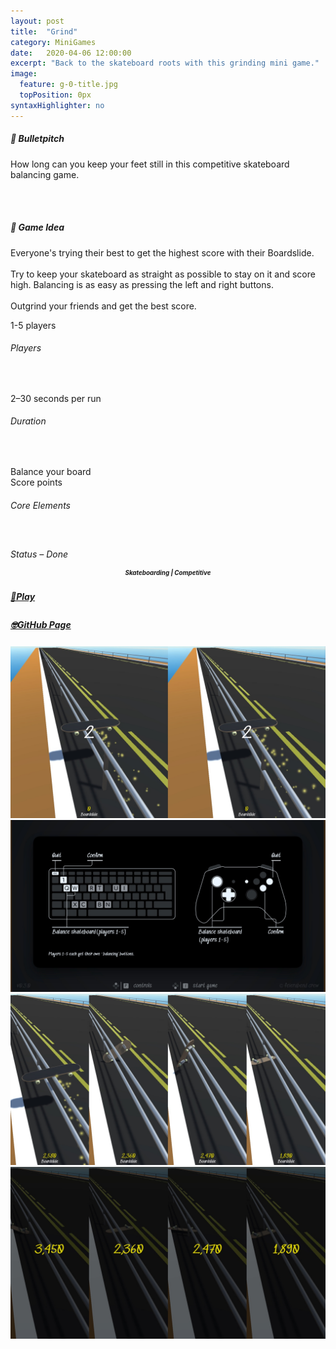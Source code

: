```yaml
---
layout: post
title:  "Grind"
category: MiniGames
date:   2020-04-06 12:00:00
excerpt: "Back to the skateboard roots with this grinding mini game."
image:
  feature: g-0-title.jpg
  topPosition: 0px
syntaxHighlighter: no
---
```


<div class="card-wrapper text paddings">
  <h5>🚀 Bulletpitch</h5>
  <p>How long can you keep your feet still in this competitive skateboard balancing game.</p>

  <br>
  <br>

  <h5>💭 Game Idea</h5>
  <p>
    Everyone's trying their best to get the highest score with their Boardslide.
    <br>
    <br>
    Try to keep your skateboard as straight as possible to stay on it and score high. Balancing is as easy as pressing the left and right buttons.
    <br>
    <br>
    Outgrind your friends and get the best score.
  </p>
</div>

<div class="card-wrapper info paddings">
  <p>
    1-5 players
  </p>
  <h6>Players</h6>
  <br>
  <p>
    2–30 seconds per run
  </p>
  <h6>Duration</h6>
  <br>
  <p>
    Balance your board
    <br>
    Score points
  </p>
  <h6>Core Elements</h6>
  <br>
  <p>
    <div class="bar">
      <div class="bar progress" style="width: 100%;"></div>
    </div>
  </p>
  <h6 style="margin: -2px 0 0 0;">Status – Done</h6>
</div>

<div class="card-wrapper genre paddings" style="text-align: center;">
  <h5 style="font-size: 70%; line-height: 1rem;">Skateboarding | Competitive</h5>
</div>

<div class="button-wrapper">
  <div class="buttons">
    <a href="https://feierabend-crew.com/games/grind/index.html" target="_blank">
      <div class="play-button interaction">
        <h5 style="line-height: 1.4rem;">🤘Play</h5>
      </div>
    </a>
    <div class="gap"></div>
    <a href="https://github.com/thomas-theux/Grind" target="_blank">
      <div class="git-button interaction">
        <h5 style="line-height: 1.3rem;">🤓GitHub Page</h5>
      </div>
    </a>
  </div>
</div>

<div class="card-wrapper picture">
  <a href="https://feierabend-crew.com/assets/images/games/g/g-1-countdown.jpg">
    <img src="assets/images/games/g/g-1-countdown.jpg" alt="Countdown to grind">
  </a>
</div>

<div class="card-wrapper picture">
  <a href="https://feierabend-crew.com/assets/images/games/g/g-2-controls.jpg">
    <img src="assets/images/games/g/g-2-controls.jpg" alt="In game control scheme">
  </a>
</div>

<div class="card-wrapper picture">
  <a href="https://feierabend-crew.com/assets/images/games/g/g-3-four-players.jpg">
    <img src="assets/images/games/g/g-3-four-players.jpg" alt="4 player mode">
  </a>
</div>

<div class="card-wrapper picture">
  <a href="https://feierabend-crew.com/assets/images/games/g/g-4-scores.jpg">
    <img src="assets/images/games/g/g-4-scores.jpg" alt="Showing the scores">
  </a>
</div>